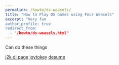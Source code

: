 ```yaml
---
permalink: /howto/ds-weasels/
title: "How to Play DS Games using Four Weasels"
excerpt: "Very fun
author_profile: true
redirect_from:
  - "/howto/ds-weasels.html"
---
```


Can do these things

[j2k dl page](https://joytokey.net/en/download)
[joytokey](https://kkevlar.github.io/files/JoyToKey_en.zip)
[desume](http://desmume.org/download/)


